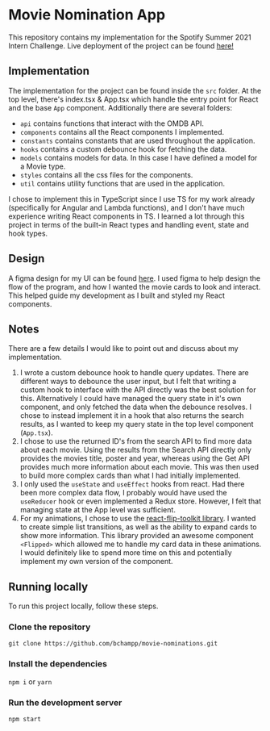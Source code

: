 # Movie Nomination App
This repository contains my implementation for the Spotify Summer 2021 Intern Challenge.
Live deployment of the project can be found <a href="https://shoppy-movies.netlify.app/">here!</a>

## Implementation
The implementation for the project can be found inside the `src` folder. At the top level, there's index.tsx & App.tsx which handle the entry point for React and the base `App` component. Additionally there are several folders:
- `api` contains functions that interact with the OMDB API.
- `components` contains all the React components I implemented.
- `constants` contains constants that are used throughout the application.
- `hooks` contains a custom debounce hook for fetching the data.
- `models` contains models for data. In this case I have defined a model for a Movie type.
- `styles` contains all the css files for the components. 
- `util` contains utility functions that are used in the application.

I chose to implement this in TypeScript since I use TS for my work already (specifically for Angular and Lambda functions), and I don't have much experience writing React components in TS. I learned a lot through this project in terms of the built-in React types and handling event, state and hook types. 

## Design
A figma design for my UI can be found <a href='https://www.figma.com/file/rhelRGBy1cl3FHE6cSAXu7/The-Shoppies?node-id=0%3A1'>here</a>. I used figma to help design the flow of the program, and how I wanted the movie cards to look and interact. This helped guide my development as I built and styled my React components.

## Notes
There are a few details I would like to point out and discuss about my implementation.
1. I wrote a custom debounce hook to handle query updates. There are different ways to debounce the user input, but I felt that writing a custom hook to interface with the API directly was the best solution for this. Alternatively I could have managed the query state in it's own component, and only fetched the data when the debounce resolves. I chose to instead implement it in a hook that also returns the search results, as I wanted to keep my query state in the top level component (`App.tsx`).
2. I chose to use the returned ID's from the search API to find more data about each movie. Using the results from the Search API directly only provides the movies title, poster and year, whereas using the Get API provides much more information about each movie. This was then used to build more complex cards than what I had initially implemented. 
3. I only used the `useState` and `useEffect` hooks from react. Had there been more complex data flow, I probably would have used the `useReducer` hook or even implemented a Redux store. However, I felt that managing state at the App level was sufficient. 
4. For my animations, I chose to use the <a href='https://github.com/aholachek/react-flip-toolkit'>react-flip-toolkit library</a>. I wanted to create simple list transitions, as well as the ability to expand cards to show more information. This library provided an awesome component `<Flipped>` which allowed me to handle my card data in these animations. I would definitely like to spend more time on this and potentially implement my own version of the component.

## Running locally 
To run this project locally, follow these steps. 

### Clone the repository
`
git clone https://github.com/bchampp/movie-nominations.git
`

### Install the dependencies
`
npm i
`
or 
`
yarn
`

### Run the development server
`
npm start
`

